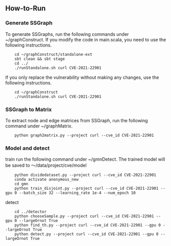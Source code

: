 
## How-to-Run

### Generate SSGraph 



To generate SSGraphs, run the following commands under ~/graphConstruct.
If you modify the code in main.scala, you need to use the following instructions. 
```
    cd ~/graphConstruct/standalone-ext
    sbt clean && sbt stage
    cd ../
    ./runStandalone.sh curl CVE-2021-22901
```

If you only replace the vulnerability without making any changes, use the following instructions.
```
    cd ~/graphConstruct
    ./runStandalone.sh curl CVE-2021-22901
```
    
### SSGraph to Matrix
To extract node and edge matrices from SSGraph, run the following command under ~/graphMatrix.
```
    python graph2matrix.py --project curl --cve_id CVE-2021-22901
```

### Model and detect
train 
run the following command under ~/gmnDetect.
The trained model will be saved to ～/data/project/cve/model
```
    python dividedataset.py --project curl --cve_id CVE-2021-22901
    conda activate anonymous_new
    cd gmn
    python train_disjoint.py --project curl --cve_id CVE-2021-22901 --gpu 0 --batch_size 32 --learning_rate 1e-4 --num_epoch 10
```
detect
```
    cd ../detector
    python chooseSample.py --project curl --cve_id CVE-2021-22901 --gpu 0 --largeOrnot True
    python find_th.py --project curl --cve_id CVE-2021-22901 --gpu 0 --largeOrnot True
    python detect.py --project curl --cve_id CVE-2021-22901 --gpu 0 --largeOrnot True
```

